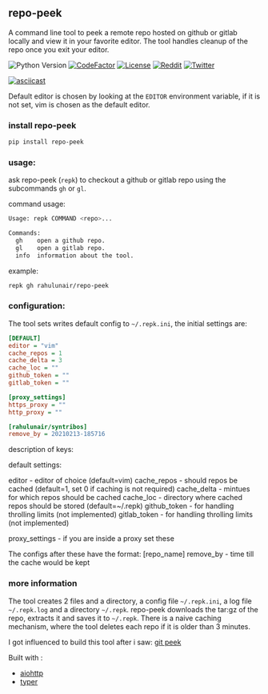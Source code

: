 ## repo-peek

A command line tool to peek a remote repo hosted on github or gitlab locally and view it in your favorite editor. The tool handles cleanup of the repo once you exit your editor. 

![Python Version](https://img.shields.io/badge/python-3.7+-blue?style=flat-square&logo=python)
[![CodeFactor](https://www.codefactor.io/repository/github/rahulunair/repo-peek/badge)](https://www.codefactor.io/repository/github/rahulunair/repo-peek)
[![License](https://img.shields.io/github/license/rahulunair/repo-peek?style=flat-square)](https://github.com/rahulunair/repo-peek/blob/master/LICENSE)
[![Reddit](https://img.shields.io/badge/Reddit-unrahul-FF4500?style=flat-square&logo=reddit)](https://www.reddit.com/user/unrahul)
[![Twitter](https://img.shields.io/badge/Twitter-unrahu1-38A1F3?style=flat-square&logo=twitter)](https://twitter.com/intent/follow?screen_name=unrahu1)

[![asciicast](https://asciinema.org/a/uLoPyrNwus5yY2SgyRuJ2qCyq.svg)](https://asciinema.org/a/uLoPyrNwus5yY2SgyRuJ2qCyq)

Default editor is chosen by looking at the `EDITOR` environment variable, if it is not set, vim is chosen as the default editor.

### install repo-peek

```bash
pip install repo-peek
```

### usage:

ask repo-peek (`repk`) to checkout a github or gitlab repo using the subcommands `gh` or `gl`.

command usage:

```bash
Usage: repk COMMAND <repo>...

Commands:
  gh    open a github repo.
  gl    open a gitlab repo.
  info  information about the tool.

```

example:

```bash
repk gh rahulunair/repo-peek
```
### configuration:

The tool sets writes default config to `~/.repk.ini`, the initial settings are:

```ini
[DEFAULT]
editor = "vim"
cache_repos = 1
cache_delta = 3
cache_loc = ""
github_token = ""
gitlab_token = ""

[proxy_settings]
https_proxy = ""
http_proxy = ""

[rahulunair/syntribos]
remove_by = 20210213-185716
```

description of keys:

default settings:

editor - editor of choice (default=vim)
cache_repos - should repos be cached (default=1, set 0 if caching is not required)
cache_delta - mintues for which repos should be cached
cache_loc - directory where cached repos should be stored (default=~/.repk)
github_token - for handling throlling limits (not implemented)
gitlab_token - for handling throlling limits (not implemented)

proxy_settings - if you are inside a proxy set these

The configs after these have the format:
[repo_name]
remove_by - time till the cache would be kept

### more information

The tool creates 2 files and a directory, a config file `~/.repk.ini`, a log file `~/.repk.log` and a directory `~/.repk`. repo-peek downloads the tar:gz of the repo, extracts it and saves it to `~/.repk`. There is a naive caching mechanism, where the tool deletes each repo if it is older than 3 minutes. 

I got influenced to build this tool after i saw: [git peek](https://github.com/Jarred-Sumner/git-peek)

Built with :
- [aiohttp](https://github.com/aio-libs/aiohttp)
- [typer](https://github.com/tiangolo/typer)

